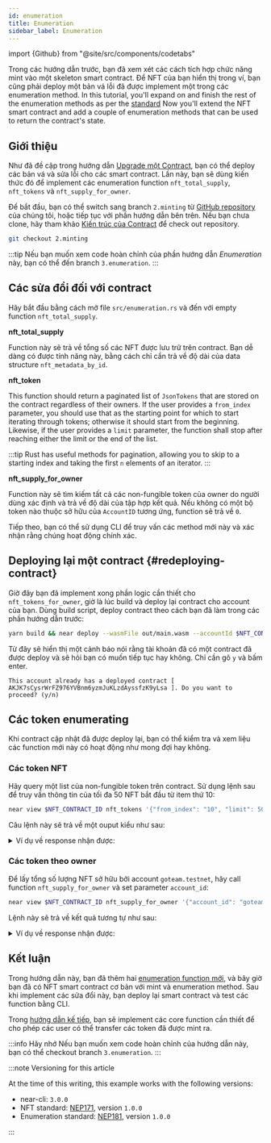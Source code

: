 ```yaml
---
id: enumeration
title: Enumeration
sidebar_label: Enumeration
---
```


import {Github} from "@site/src/components/codetabs"

Trong các hướng dẫn trước, bạn đã xem xét các cách tích hợp chức năng mint vào một skeleton smart contract. Để NFT của bạn hiển thị trong ví, bạn cũng phải deploy một bản vá lỗi đã được implement một trong các enumeration method. In this tutorial, you'll expand on and finish the rest of the enumeration methods as per the [standard](https://nomicon.io/Standards/Tokens/NonFungibleToken/Enumeration) Now you'll extend the NFT smart contract and add a couple of enumeration methods that can be used to return the contract's state.

## Giới thiệu

Như đã đề cập trong hướng dẫn [Upgrade một Contract](/tutorials/nfts/upgrade-contract/), bạn có thể deploy các bản vá và sửa lỗi cho các smart contract. Lần này, bạn sẽ dùng kiến thức đó để implement các enumeration function `nft_total_supply`, `nft_tokens` và `nft_supply_for_owner`.

Để bắt đầu, bạn có thể switch sang branch `2.minting` từ [GitHub repository](https://github.com/near-examples/nft-tutorial/) của chúng tôi, hoặc tiếp tục với phần hướng dẫn bên trên. Nếu bạn chưa clone, hãy tham khảo [Kiến trúc của Contract](/tutorials/nfts/skeleton#building-the-skeleton) để check out repository.

```bash
git checkout 2.minting
```

:::tip Nếu bạn muốn xem code hoàn chỉnh của phần hướng dẫn _Enumeration_ này, bạn có thể đến branch `3.enumeration`. :::

## Các sửa đổi đối với contract

Hãy bắt đầu bằng cách mở file  `src/enumeration.rs` và đến với empty function `nft_total_supply`.

**nft_total_supply**

Function này sẽ trả về tổng số các NFT được lưu trữ trên contract. Bạn dễ dàng có được tính năng này, bằng cách chỉ cần trả về độ dài của data structure `nft_metadata_by_id`.

<Github language="rust" start="5" end="9" url="https://github.com/near-examples/nft-tutorial/blob/3.enumeration/nft-contract/src/enumeration.rs" />

**nft_token**

This function should return a paginated list of `JsonTokens` that are stored on the contract regardless of their owners. If the user provides a `from_index` parameter, you should use that as the starting point for which to start iterating through tokens; otherwise it should start from the beginning. Likewise, if the user provides a `limit` parameter, the function shall stop after reaching either the limit or the end of the list.

:::tip Rust has useful methods for pagination, allowing you to skip to a starting index and taking the first `n` elements of an iterator. :::

<Github language="rust" start="11" end="27" url="https://github.com/near-examples/nft-tutorial/blob/3.enumeration/nft-contract/src/enumeration.rs" />

**nft_supply_for_owner**

Function này sẽ tìm kiếm tất cả các non-fungible token của owner do người dùng xác định và trả về độ dài của tập hợp kết quả. Nếu không có một bộ token nào thuộc sở hữu của `AccountID` tương ứng, function sẽ trả về `0`.

<Github language="rust" start="28" end="43" url="https://github.com/near-examples/nft-tutorial/blob/3.enumeration/nft-contract/src/enumeration.rs" />

Tiếp theo, bạn có thể sử dụng CLI để truy vấn các method mới này và xác nhận rằng chúng hoạt động chính xác.

## Deploying lại một contract {#redeploying-contract}

Giờ đây bạn đã implement xong phần logic cần thiết cho `nft_tokens_for_owner`, giờ là lúc build và deploy lại contract cho account của bạn. Dùng build script, deploy contract theo cách bạn đã làm trong các phần hướng dẫn trước:

```bash
yarn build && near deploy --wasmFile out/main.wasm --accountId $NFT_CONTRACT_ID
```

Từ đây sẽ hiển thị một cảnh báo nói rằng tài khoản đã có một contract đã được deploy và sẽ hỏi bạn có muốn tiếp tục hay không. Chỉ cần gõ `y` và bấm enter.

```
This account already has a deployed contract [ AKJK7sCysrWrFZ976YVBnm6yzmJuKLzdAyssfzK9yLsa ]. Do you want to proceed? (y/n)
```

## Các token enumerating

Khi contract cập nhật đã được deploy lại, bạn có thể kiểm tra và xem liệu các function mới này có hoạt động như mong đợi hay không.

### Các token NFT

Hãy query một list của non-fungible token trên contract. Sử dụng lệnh sau để truy vấn thông tin của tối đa 50 NFT bắt đầu từ item thứ 10:

```bash
near view $NFT_CONTRACT_ID nft_tokens '{"from_index": "10", "limit": 50}'
```

Câu lệnh này sẽ trả về một ouput kiểu như sau:

<details>
<summary>Ví dụ về response nhận được: </summary>
<p>

```json
[]
```

</p>
</details>

### Các token theo owner

Để lấy tổng số lượng NFT sở hữu bởi account `goteam.testnet`, hãy call function `nft_supply_for_owner` và set parameter `account_id`:

```bash
near view $NFT_CONTRACT_ID nft_supply_for_owner '{"account_id": "goteam.testnet"}'
```

Lệnh này sẽ trả về kết quả tương tự như sau:

<details>
<summary>Ví dụ về response nhận được: </summary>
<p>

```json
0
```

</p>
</details>

## Kết luận

Trong hướng dẫn này, bạn đã thêm hai [enumeration function mới](/tutorials/nfts/enumeration#modifications-to-the-contract), và bây giờ bạn đã có NFT smart contract cơ bản với mint và enumeration method. Sau khi implement các sửa đổi này, bạn deploy lại smart contract và test các function bằng CLI.

Trong [hướng dẫn kế tiếp](/docs/tutorials/contracts/nfts/core), bạn sẽ implement các core function cần thiết để cho phép các user có thể transfer các token đã được mint ra.

:::info Hãy nhớ Nếu bạn muốn xem code hoàn chỉnh của hướng dẫn này, bạn có thể checkout branch `3.enumeration`. :::

:::note Versioning for this article

At the time of this writing, this example works with the following versions:

- near-cli: `3.0.0`
- NFT standard: [NEP171](https://nomicon.io/Standards/Tokens/NonFungibleToken/Core), version `1.0.0`
- Enumeration standard: [NEP181](https://nomicon.io/Standards/Tokens/NonFungibleToken/Enumeration), version `1.0.0`

:::
